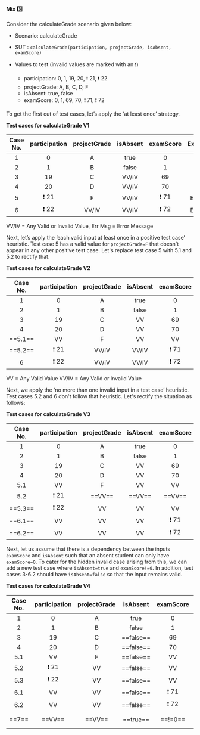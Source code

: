 <div id="title">

#### Mix :three:

</div>

<div id="body">

Consider the calculateGrade scenario given below:

<tip-box>

* Scenario: calculateGrade
* SUT : `calculateGrade(participation, projectGrade, isAbsent, examScore)`
* Values to test (invalid values are marked with an :exclamation:)

  * participation: 0, 1, 19, 20, :exclamation: 21, :exclamation: 22
  * projectGrade: A, B, C, D, F
  * isAbsent: true, false
  * examScore: 0, 1, 69, 70, :exclamation: 71, :exclamation: 72

</tip-box>

To get the first cut of test cases, let’s apply the ‘at least once’ strategy.

<tip-box>

**Test cases for calculateGrade V1**

| Case No. | participation  | projectGrade | isAbsent    | examScore | Expected    |
| :------: | :------------: | :----------: | :---------: | :-------: | :---------: |
| 1        | 0              | A            | true        | 0         | ...         |
| 2        | 1              | B            | false       | 1         | ...         |
| 3        | 19             | C            | VV/IV       | 69        | ...         |
| 4        | 20             | D            | VV/IV       | 70        | ...         |
| 5        | :exclamation: 21 | F          | VV/IV       | :exclamation: 71 | Err Msg     |
| 6        | :exclamation: 22 | VV/IV      | VV/IV       | :exclamation: 72 | Err Msg     |

VV/IV = Any Valid or Invalid Value, Err Msg = Error Message

</tip-box>

Next, let’s apply the ‘each valid input at least once in a positive test case’ heuristic. Test case 5 has a valid value for `projectGrade=F` that doesn't appear in any other positive test case. Let's replace test case 5 with 5.1 and 5.2 to rectify that. 

<tip-box>

**Test cases for calculateGrade V2**

| Case No. | participation  | projectGrade | isAbsent    | examScore | Expected    |
| :------: | :------------: | :----------: | :---------: | :-------: | :---------: |
| 1        | 0              | A            | true        | 0         | ...         |
| 2        | 1              | B            | false       | 1         | ...         |
| 3        | 19             | C            | VV          | 69        | ...         |
| 4        | 20             | D            | VV          | 70        | ...         |
| ==5.1==  | VV             | F            | VV          | VV        | ...         |
| ==5.2==  | :exclamation: 21 | VV/IV      | VV/IV       | :exclamation: 71 | Err Msg     |
| 6        | :exclamation: 22 | VV/IV      | VV/IV       | :exclamation: 72 | Err Msg     |

VV = Any Valid Value VV/IV = Any Valid or Invalid Value

</tip-box>

Next, we apply the ‘no more than one invalid input in a test case’ heuristic. Test cases 5.2 and 6 don't follow that heuristic. Let's rectify the situation as follows: 

<tip-box>

**Test cases for calculateGrade V3**

| Case No. | participation  | projectGrade | isAbsent    | examScore | Expected    |
| :------: | :------------: | :----------: | :---------: | :-------: | :---------: |
| 1        | 0              | A            | true        | 0         | ...         |
| 2        | 1              | B            | false       | 1         | ...         |
| 3        | 19             | C            | VV          | 69        | ...         |
| 4        | 20             | D            | VV          | 70        | ...         |
| 5.1      | VV             | F            | VV          | VV        | ...         |
| 5.2      | :exclamation: 21 | ==VV==     | ==VV==      | ==VV==    | Err Msg     |
| ==5.3==  | :exclamation: 22 | VV         | VV          | VV        | Err Msg     |
| ==6.1==  | VV             | VV           | VV          | :exclamation: 71 | Err Msg     |
| ==6.2==  | VV             | VV           | VV          | :exclamation: 72 | Err Msg     |

</tip-box>

Next, let us assume that there is a dependency between the inputs `examScore` and `isAbsent` such that an absent student can only have `examScore=0`. To cater for the hidden invalid case arising from this, we can add a new test case where `isAbsent=true` and `examScore!=0`. In addition, test cases 3-6.2 should have `isAbsent=false` so that the input remains valid.

<tip-box>

**Test cases for calculateGrade V4**

| Case No. | participation  | projectGrade | isAbsent    | examScore | Expected    |
| :------: | :------------: | :----------: | :---------: | :-------: | :---------: |
| 1        | 0              | A            | true        | 0         | ...         |
| 2        | 1              | B            | false       | 1         | ...         |
| 3        | 19             | C            | ==false==   | 69        | ...         |
| 4        | 20             | D            | ==false==   | 70        | ...         |
| 5.1      | VV             | F            | ==false==   | VV        | ...         |
| 5.2      | :exclamation: 21 | VV         | ==false==   | VV        | Err Msg     |
| 5.3      | :exclamation: 22 | VV         | ==false==   | VV        | Err Msg     |
| 6.1      | VV             | VV           | ==false==   | :exclamation: 71 | Err Msg     |
| 6.2      | VV             | VV           | ==false==   | :exclamation: 72 | Err Msg     |
| ==7==    | ==VV==         | ==VV==       | ==true==    | ==!=0==   | ==Err Msg== |

</tip-box>

</div>

<div id="extras">
 <include src="exercises.md" />
</div>